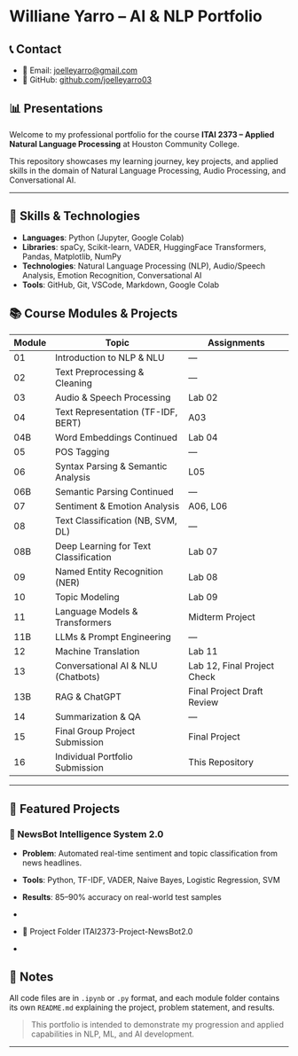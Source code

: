 # Williane Yarro – AI & NLP Portfolio

## 📞 Contact

- 📧 Email: joelleyarro@gmail.com  
- 💼 GitHub: [github.com/joelleyarro03](https://github.com/joelleyarro03)


## 📊 Presentations

Welcome to my professional portfolio for the course **ITAI 2373 – Applied Natural Language Processing** at Houston Community College.

This repository showcases my learning journey, key projects, and applied skills in the domain of Natural Language Processing, Audio Processing, and Conversational AI.

---

## 🔧 Skills & Technologies

- **Languages**: Python (Jupyter, Google Colab)
- **Libraries**: spaCy, Scikit-learn, VADER, HuggingFace Transformers, Pandas, Matplotlib, NumPy
- **Technologies**: Natural Language Processing (NLP), Audio/Speech Analysis, Emotion Recognition, Conversational AI
- **Tools**: GitHub, Git, VSCode, Markdown, Google Colab
## 📚 Course Modules & Projects

| Module | Topic                                  | Assignments                  |
|--------|----------------------------------------|--------------------------------------|
| 01     | Introduction to NLP & NLU              | —                                    |
| 02     | Text Preprocessing & Cleaning          | —                                    |
| 03     | Audio & Speech Processing              | Lab 02                               |
| 04     | Text Representation (TF-IDF, BERT)     | A03                                  |
| 04B    | Word Embeddings Continued              | Lab 04                               |
| 05     | POS Tagging                            | —                                    |
| 06     | Syntax Parsing & Semantic Analysis     | L05                                  |
| 06B    | Semantic Parsing Continued             | —                                    |
| 07     | Sentiment & Emotion Analysis           | A06, L06                             |
| 08     | Text Classification (NB, SVM, DL)      | —                                    |
| 08B    | Deep Learning for Text Classification  | Lab 07                               |
| 09     | Named Entity Recognition (NER)         | Lab 08                               |
| 10     | Topic Modeling                         | Lab 09                               |
| 11     | Language Models & Transformers         | Midterm Project                      |
| 11B    | LLMs & Prompt Engineering              | —                                    |
| 12     | Machine Translation                    | Lab 11                               |
| 13     | Conversational AI & NLU (Chatbots)     | Lab 12, Final Project Check          |
| 13B    | RAG & ChatGPT                          | Final Project Draft Review           |
| 14     | Summarization & QA                     | —                                    |
| 15     | Final Group Project Submission         | Final Project                        |
| 16     | Individual Portfolio Submission        | This Repository                      |

---

## 🌟 Featured Projects

### 📌 NewsBot Intelligence System 2.0
- **Problem**: Automated real-time sentiment and topic classification from news headlines.
- **Tools**: Python, TF-IDF, VADER, Naive Bayes, Logistic Regression, SVM
- **Results**: 85–90% accuracy on real-world test samples
- 
- 🔗 Project Folder ITAI2373-Project-NewsBot2.0

- 
## 🏁 Notes

All code files are in `.ipynb` or `.py` format, and each module folder contains its own `README.md` explaining the project, problem statement, and results.

> This portfolio is intended to demonstrate my progression and applied capabilities in NLP, ML, and AI development. 




---


